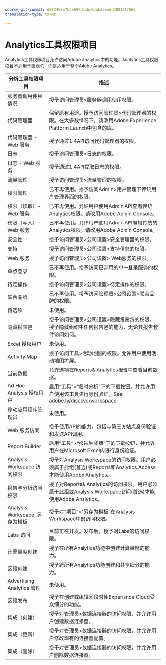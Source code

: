 ```yaml
---
source-git-commit: d8f2458e7bae596dbabc8dab33ea5d2881047566
translation-type: tm+mt

---
```

# Analytics工具权限项目

Analytics工具权限项目允许访问Adobe Analytics中的功能。Analytics工具权限项目不适用于报表包，而是适用于整个Adobe Analytics。

| 分析工具权限项目 | 描述 |
|----|----|
| 服务器调用使用情况 | 授予访问管理员&gt;服务器调用使用权限。 |
| 代码管理器 | 保留原有用途。授予访问管理员&gt;代码管理器的权限。在大多数情况下，请改用Adobe Experience Platform Launch中包含的库。 |
| 代码管理器 - Web 服务 | 授予通过1.4API访问代码管理器的权限。 |
| 日志 | 授予访问管理员&gt;日志的权限。 |
| 日志 - Web 服务 | 授予通过1.4API提取日志的权限。 |
| 流量管理 | 授予访问管理员&gt;流量管理的权限。 |
| 权限管理 | 已不再使用。授予访问Admin&gt;用户管理下传统用户管理界面的权限。 |
| 权限（读取）- Web 服务 | 已不再使用。允许用户使用Admin API查看传统Analytics权限。请改用Adobe Admin Console。 |
| 权限（写入）- Web 服务 | 已不再使用。允许用户使用Admin API编辑传统的Analytics权限。请改用Adobe Admin Console。 |
| 安全性 | 授予访问管理员&gt;公司设置&gt;安全管理器的权限。 |
| 支持 | 授予访问管理员&gt;公司设置&gt;支持信息的权限。 |
| Web 服务 | 授予访问管理员&gt;公司设置&gt; Web服务的权限。 |
| 单点登录 | 已不再使用。授予访问已弃用的单一登录服务的权限。 |
| 待定操作 | 授予访问管理员&gt;公司设置&gt;待定操作的权限。 |
| 联合品牌 | 已不再使用。授予访问管理员&gt;公司设置&gt;联合品牌的权限。 |
| 首选项 | 未使用。 |
| 隐藏报表包 | 授予访问管理员&gt;公司设置&gt;隐藏报表包的权限。授予隐藏组织中任何报告包的能力，无论其报告套件访问如何。 |
| Excel 授权用户 | 未使用。 |
| Activity Map | 授予访问工具&gt;活动地图的权限。允许用户使用活动地图扩展。 |
| 当前数据 | 允许选项在Reports&amp; Analytics报告中查看当前数据。 |
| Ad Hoc Analysis 授权用户 | 启用“工具”&gt;“临时分析”下的下载按钮，并允许用户使用该工具进行身份验证。See [adobe.ly/discoverworkspace](https://adobe.ly/discoverworkspace). |
| 移动应用程序管理员 | 未使用。 |
| Web 服务访问 | 授予使用API的能力，包括与第三方站点身份验证和发送API调用。 |
| Report Builder | 启用“工具”&gt;“报告生成器”下的下载按钮，并允许用户在Microsoft Excel内进行身份验证。 |
| Analysis Workspace 访问权限 | 授予对Analysis Workspace的访问权限。用户必须属于此组(首选)或Reports和Analytics Access才能使用Adobe Analytics。 |
| 报告与分析访问权限 | 授予对Reports&amp; Analytics的访问权限。用户必须属于此组或Analysis Workspace访问(首选)才能使用Adobe Analytics。 |
| Analysis Workspace: 另存为模板 | 授予对“项目”&gt;“另存为模板”在Analysis Workspace中的访问权限。 |
| Labs 访问 | 目前正在开发。发布后，授予对Labs的访问权限。 |
| 计算量度创建 | 授予在所有Analytics功能中创建计算量度的能力。 |
| 区段创建 | 授予跨所有Analytics功能创建和共享细分的能力。 |
| Advertising Analytics 管理 | 未使用。 |
| 区段发布 | 授予在创建或编辑区段时使Experience Cloud受众细分的功能。 |
| 集成（创建） | 授予对管理员&gt;数据连接器的访问权限，并允许用户创建数据连接器。 |
| 集成（更新） | 授予对管理员&gt;数据连接器的访问权限，并允许用户修改现有的连接器配置。 |
| 集成（删除） | 授予对管理员&gt;数据连接器的访问权限，并允许用户删除数据连接器。 |
